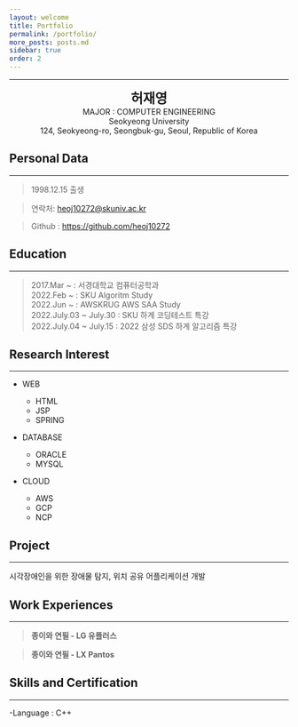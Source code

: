 ```yaml
---
layout: welcome
title: Portfolio
permalink: /portfolio/
more_posts: posts.md
sidebar: true
order: 2
---
```


* * *
<center>
<span style=
"font-size:170%;
font-weight:bold">
허재영
</span>
</center>

<center>MAJOR : COMPUTER ENGINEERING</center>

<center>Seokyeong University</center>

<center>124, Seokyeong-ro, Seongbuk-gu, Seoul, Republic of Korea</center>

## Personal Data
---
> 1998.12.15 출생

> 연락처: heoj10272@skuniv.ac.kr

> Github : <a href="https://github.com/heoj10272">https://github.com/heoj10272</a>


## Education
---
> 2017.Mar ~ : 서경대학교 컴퓨터공학과<br>
> 2022.Feb ~ : SKU Algoritm Study<br>
> 2022.Jun ~ : AWSKRUG AWS SAA Study<br>
> 2022.July.03 ~ July.30 : SKU 하계 코딩테스트 특강<br>
> 2022.July.04 ~ July.15 : 2022 삼성 SDS 하계 알고리즘 특강


## Research Interest
---

* WEB
    + HTML
    + JSP
    + SPRING

* DATABASE
    + ORACLE
    + MYSQL

* CLOUD
    + AWS
    + GCP
    + NCP

## Project
---
시각장애인을 위한 장애물 탐지, 위치 공유 어플리케이션 개발

## Work Experiences
---
> **종이와 연필 - LG 유플러스**

> **종이와 연필 - LX Pantos**

## Skills and Certification
---
-Language : C++




